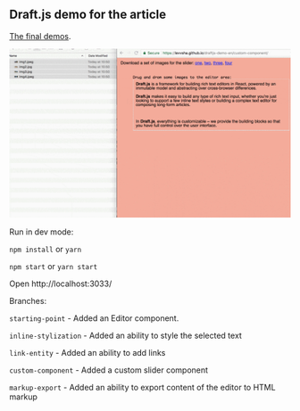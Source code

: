 ## Draft.js demo for the article
[The final demos](https://levvsha.github.io/draftjs-demo-en/).

![demo gif](https://raw.githubusercontent.com/levvsha/draftjs-demo-en/master/images/draft-demo.gif)

Run in dev mode:

`npm install` or `yarn`

`npm start` or `yarn start`

Open http://localhost:3033/

Branches:

`starting-point` - Added an Editor component.

`inline-stylization` - Added an ability to style the selected text

`link-entity` - Added an ability to add links

`custom-component` - Added a custom slider component

`markup-export` - Added an ability to export content of the editor to HTML markup
